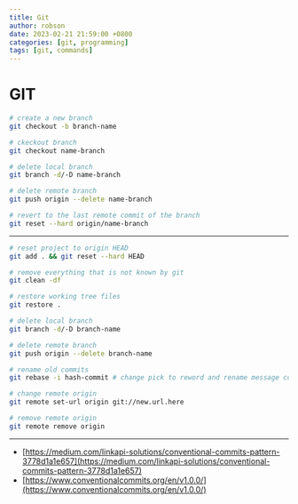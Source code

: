 ```yaml
---
title: Git
author: robson
date: 2023-02-21 21:59:00 +0800
categories: [git, programming]
tags: [git, commands]
---
```


# GIT

```bash
# create a new branch
git checkout -b branch-name

# ckeckout branch
git checkout name-branch

# delete local branch
git branch -d/-D name-branch

# delete remote branch
git push origin --delete name-branch

# revert to the last remote commit of the branch
git reset --hard origin/name-branch
```

---

```bash
# reset project to origin HEAD
git add . && git reset --hard HEAD

# remove everything that is not known by git
git clean -df

# restore working tree files
git restore .

# delete local branch
git branch -d/-D branch-name

# delete remote branch
git push origin --delete branch-name

# rename old commits
git rebase -i hash-commit # change pick to reword and rename message commit

# change remote origin 
git remote set-url origin git://new.url.here

# remove remote origin
git remote remove origin
```

---

- [https://medium.com/linkapi-solutions/conventional-commits-pattern-3778d1a1e657](https://medium.com/linkapi-solutions/conventional-commits-pattern-3778d1a1e657)
- [https://www.conventionalcommits.org/en/v1.0.0/](https://www.conventionalcommits.org/en/v1.0.0/)
